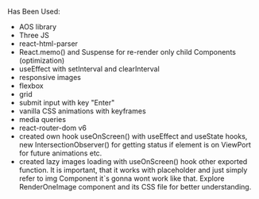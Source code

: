 Has Been Used:

- AOS library
- Three JS
- react-html-parser
- React.memo() and Suspense for re-render only child Components (optimization)
- useEffect with setInterval and clearInterval
- responsive images
- flexbox
- grid
- submit input with key "Enter"
- vanilla CSS animations with keyframes
- media queries
- react-router-dom v6
- created own hook useOnScreen() with useEffect and useState hooks, new IntersectionObserver() for getting status if element is on ViewPort for future animations etc. 
- created lazy images loading with useOnScreen() hook other exported function. It is important, that it works with placeholder and just simply refer to img Component it`s gonna wont work like that. Explore RenderOneImage component and its CSS file for better understanding.
